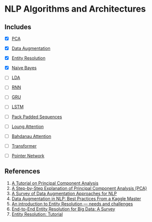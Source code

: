 # NLP Algorithms and Architectures


## Includes

- [x] [PCA](https://github.com/arunism/NLP-Fundamentals/blob/master/03-Algorithms/01-PCA.ipynb)
- [x] [Data Augmentation](https://github.com/arunism/NLP-Fundamentals/blob/master/03-Algorithms/02-Data-Augmentation.ipynb)
- [x] [Entity Resolution](https://github.com/arunism/NLP-Fundamentals/blob/master/03-Algorithms/03-Entity-Resolution.ipynb)
- [x] [Naive Bayes](https://github.com/arunism/NLP-Fundamentals/blob/master/03-Algorithms/04-Naive-Bayes.ipynb)
- [ ] [LDA](https://github.com/arunism/NLP-Fundamentals/blob/master/03-Algorithms/05-LDA.ipynb)
- [ ] [RNN](https://github.com/arunism/NLP-Fundamentals/blob/master/03-Algorithms/06-RNN.ipynb)
- [ ] [GRU](https://github.com/arunism/NLP-Fundamentals/blob/master/03-Algorithms/07-GRU.ipynb)
- [ ] [LSTM](https://github.com/arunism/NLP-Fundamentals/blob/master/03-Algorithms/08-LSTM.ipynb)
- [ ] [Pack Padded Sequences](https://github.com/arunism/NLP-Fundamentals/blob/master/03-Algorithms/09-Pack-Padded-Sequences.ipynb)
- [ ] [Loung Attention](https://github.com/arunism/NLP-Fundamentals/blob/master/03-Algorithms/10-Loung-Attention.ipynb)
- [ ] [Bahdanau Attention](https://github.com/arunism/NLP-Fundamentals/blob/master/03-Algorithms/11-Bahdanau-Attention.ipynb)
- [ ] [Transformer](https://github.com/arunism/NLP-Fundamentals/blob/master/03-Algorithms/12-Transformer.ipynb)
- [ ] [Pointer Network](https://github.com/arunism/NLP-Fundamentals/blob/master/03-Algorithms/13-Pointer-Network.ipynb)


## References

1. [A Tutorial on Principal Component Analysis](https://www.cs.cmu.edu/~elaw/papers/pca.pdf)
2. [A Step-by-Step Explanation of Principal Component Analysis (PCA)](https://builtin.com/data-science/step-step-explanation-principal-component-analysis)
3. [A Survey of Data Augmentation Approaches for NLP](https://arxiv.org/pdf/2105.03075.pdf)
4. [Data Augmentation in NLP: Best Practices From a Kaggle Master ](https://neptune.ai/blog/data-augmentation-nlp)
5. [An introduction to Entity Resolution — needs and challenges](https://towardsdatascience.com/an-introduction-to-entity-resolution-needs-and-challenges-97fba052dde5)
6. [End-to-End Entity Resolution for Big Data: A Survey](https://arxiv.org/pdf/1905.06397.pdf)
7. [Entity Resolution: Tutorial](http://home.cse.ust.hk/~leichen/courses/mscit6000d/notes/entityresolution.pdf)
